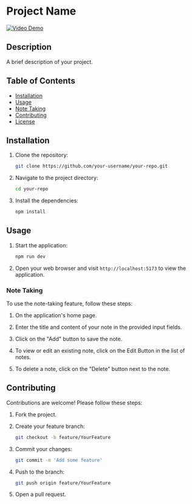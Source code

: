 # Project Name

[![Video Demo](https://drive.google.com/file/d/1Vtc9vz7ICqTNJ9ZAznOksSCRSx1xvFXZ/view?usp=sharing)](https://drive.google.com/file/d/1DmKFlmWAhGGafKWw2z2I8WS-t064Bw0U/view?usp=sharing)

## Description

A brief description of your project.

## Table of Contents

- [Installation](#installation)
- [Usage](#usage)
- [Note Taking](#note-taking)
- [Contributing](#contributing)
- [License](#license)

## Installation

1. Clone the repository:

    ```bash
    git clone https://github.com/your-username/your-repo.git
    ```

2. Navigate to the project directory:

    ```bash
    cd your-repo
    ```

3. Install the dependencies:

    ```bash
    npm install
    ```

## Usage

1. Start the application:

    ```bash
    npm run dev
    ```

2. Open your web browser and visit `http://localhost:5173` to view the application.

### Note Taking

To use the note-taking feature, follow these steps:

1. On the application's home page.

3. Enter the title and content of your note in the provided input fields.

4. Click on the "Add" button to save the note.

5. To view or edit an existing note, click on the Edit Button in the list of notes.

6. To delete a note, click on the "Delete" button next to the note.

## Contributing

Contributions are welcome! Please follow these steps:

1. Fork the project.
2. Create your feature branch:

    ```bash
    git checkout -b feature/YourFeature
    ```

3. Commit your changes:

    ```bash
    git commit -m 'Add some feature'
    ```

4. Push to the branch:

    ```bash
    git push origin feature/YourFeature
    ```

5. Open a pull request.